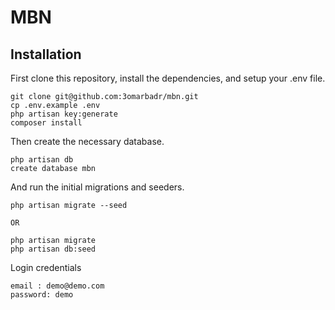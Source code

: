 # MBN

## Installation

First clone this repository, install the dependencies, and setup your .env file.

```
git clone git@github.com:3omarbadr/mbn.git
cp .env.example .env
php artisan key:generate
composer install
```

Then create the necessary database.

```
php artisan db
create database mbn
```

And run the initial migrations and seeders.

```
php artisan migrate --seed

OR

php artisan migrate
php artisan db:seed
```

Login credentials

```
email : demo@demo.com
password: demo
```


